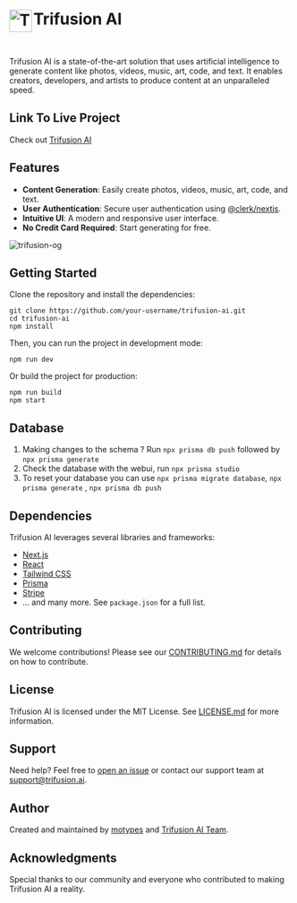 <h1>
  <img src="https://github.com/mojalil/trifusion-ai/assets/10572843/ae488788-241b-4dab-9a3f-a353f23180cd" alt="Trifusion AI Banner" width="40" align="left"/>
  Trifusion AI
</h1>

</br>

Trifusion AI is a state-of-the-art solution that uses artificial intelligence to generate content like photos, videos, music, art, code, and text. It enables creators, developers, and artists to produce content at an unparalleled speed.


## Link To Live Project
Check out [Trifusion AI](https://trifusion-ai.vercel.app/)

## Features

- **Content Generation**: Easily create photos, videos, music, art, code, and text.
- **User Authentication**: Secure user authentication using [@clerk/nextjs](https://www.npmjs.com/package/@clerk/nextjs).
- **Intuitive UI**: A modern and responsive user interface.
- **No Credit Card Required**: Start generating for free.

![trifusion-og](https://github.com/mojalil/trifusion-ai/assets/10572843/354fbb17-f6c7-4ec8-9359-66c58567306e)


## Getting Started

Clone the repository and install the dependencies:

```
git clone https://github.com/your-username/trifusion-ai.git
cd trifusion-ai
npm install
```

Then, you can run the project in development mode:

```
npm run dev
```

Or build the project for production:

```
npm run build
npm start
```

## Database

1. Making changes to the schema ? Run `npx prisma db push` followed by `npx prisma generate`
2. Check the database with the webui, run `npx prisma studio`
3. To reset your database you can use `npx prisma migrate database`, `npx prisma generate` , `npx prisma db push`

## Dependencies

Trifusion AI leverages several libraries and frameworks:

- [Next.js](https://nextjs.org/)
- [React](https://reactjs.org/)
- [Tailwind CSS](https://tailwindcss.com/)
- [Prisma](https://www.prisma.io/)
- [Stripe](https://stripe.com/)
- ... and many more. See `package.json` for a full list.

## Contributing

We welcome contributions! Please see our [CONTRIBUTING.md](link-to-contributing-file) for details on how to contribute.

## License

Trifusion AI is licensed under the MIT License. See [LICENSE.md](link-to-license-file) for more information.

## Support

Need help? Feel free to [open an issue](https://github.com/mojalil/trifusion-ai/issues) or contact our support team at [support@trifusion.ai](mailto:support@trifusion.ai).

## Author

Created and maintained by [motypes](https://twitter.com/motypes) and [Trifusion AI Team](link-to-team-profile).

## Acknowledgments

Special thanks to our community and everyone who contributed to making Trifusion AI a reality.
